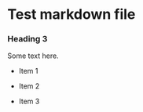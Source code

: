 # Test markdown file
<!-- this next thing should violate rule MD001 -->
### Heading 3
Some text here.        

<!-- this unordered list should violate rule MD004 -->
* Item 1
+ Item 2
- Item 3
